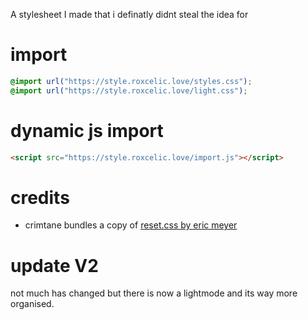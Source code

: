 A stylesheet I made that i definatly didnt steal the idea for

# import
```css
@import url("https://style.roxcelic.love/styles.css");
@import url("https://style.roxcelic.love/light.css");
```
# dynamic js import
```html
<script src="https://style.roxcelic.love/import.js"></script>
```
# credits
* crimtane bundles a copy of [reset.css by eric meyer](//meyerweb.com/eric/tools/css/reset/)

# update V2
not much has changed but there is now a lightmode and its way more organised.
